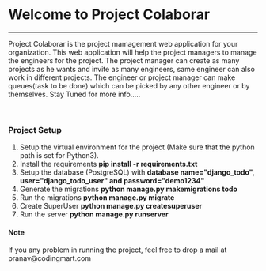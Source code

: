 <h1>
	Welcome to Project Colaborar
</h1>
<hr>
<p>
Project Colaborar is the project mamagement web application for your organization. This web application will help the project managers to manage the engineers for the project. The project manager can create as many projects as he wants and invite as many engineers, same engineer can also work in different projects. The engineer or project manager can make queues(task to be done) which can be picked by any other engineer or by themselves. Stay Tuned for more info..... 
</p>
<br>
<h3> Project Setup </h3>
<ol>
<li>Setup the virtual environment for the project (Make sure that the python path is set for Python3).</li>
<li>Install the requirements <b>pip install -r requirements.txt</b></li>
<li>Setup the database (PostgreSQL) with <b>database name="django_todo", user="django_todo_user" and password="demo1234"</b></li>
<li>Generate the migrations <b> python manage.py makemigrations todo</b></li>
<li>Run the migrations <b> python manage.py migrate </b> </li>
<li>Create SuperUser <b>python manage.py createsuperuser </b> </li>
<li>Run the server <b>python manage.py runserver </b> </li>
</ol>
<h4>Note</h4>If you any problem in running the project, feel free to drop a mail at pranav@codingmart.com
